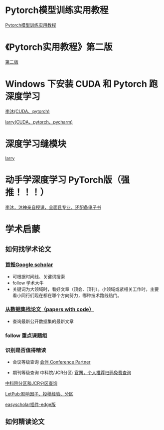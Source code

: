 # Pytorch模型训练实用教程
[Pytorch模型训练实用教程](https://github.com/TingsongYu/PyTorch_Tutorial)
# 《Pytorch实用教程》第二版
[第二版](https://tingsongyu.github.io/PyTorch-Tutorial-2nd/)
# Windows 下安装 CUDA 和 Pytorch 跑深度学习
[李沐(CUDA、pytorch)](https://www.bilibili.com/video/BV18K411w7Vs/)

[larry(CUDA、pytorch、pycharm)](https://www.bilibili.com/video/BV1VZ421a7rh/)
# 深度学习缝模块
[larry](https://www.bilibili.com/video/BV1yx421C7MS/)
# 动手学深度学习 PyTorch版（强推！！！）
[李沐，沐神亲自授课，全面且专业，还配备电子书](https://space.bilibili.com/1567748478/channel/seriesdetail?sid=358497)

# 学术启蒙
## 如何找学术论文
### [首推Google scholar](https://scholar.google.com/)
- 可根据时间线、关键词搜索
- follow 学术大牛
- 关键词为大领域时，看好文章（顶会、顶刊）。小领域或紧相关工作时，主要看小同行们现在都在哪个方向努力，哪种技术路线热门。

### [从数据集找论文（papers with code）](https://paperswithcode.com/)
- 查询最新公开数据集的最新文章

### follow 重点课题组

### 识别是否值得精读
- 会议等级查询
[会伴 Conference Partner](https://www.myhuiban.com/?lang=zh_cn)

- 期刊等级查询
中科院/JCR分区:
[官网，个人推荐扫码免费查询](https://www.fenqubiao.com/)

[中科院分区和JCR分区查询](https://blog.csdn.net/xingmeng416/article/details/105921968)

[LetPub:影响因子、投稿经验、分区](https://www.letpub.com.cn/index.php?page=./journalapp)

[easyscholar插件-edge版](https://microsoftedge.microsoft.com/addons/detail/easyscholar/bpepicgagmdchlkjjeeiekpoafehpagm?hl=zh-CN)

## 如何精读论文
